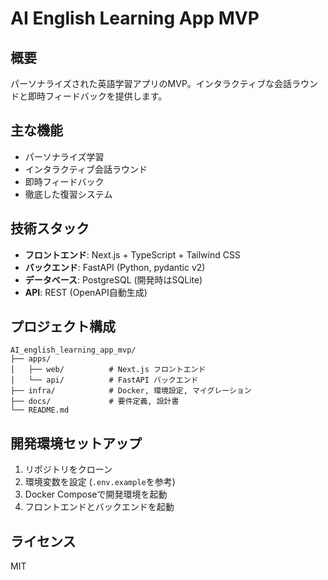 # AI English Learning App MVP

## 概要
パーソナライズされた英語学習アプリのMVP。インタラクティブな会話ラウンドと即時フィードバックを提供します。

## 主な機能
- パーソナライズ学習
- インタラクティブ会話ラウンド
- 即時フィードバック
- 徹底した復習システム

## 技術スタック
- **フロントエンド**: Next.js + TypeScript + Tailwind CSS
- **バックエンド**: FastAPI (Python, pydantic v2)
- **データベース**: PostgreSQL (開発時はSQLite)
- **API**: REST (OpenAPI自動生成)

## プロジェクト構成
```
AI_english_learning_app_mvp/
├── apps/
│   ├── web/          # Next.js フロントエンド
│   └── api/          # FastAPI バックエンド
├── infra/            # Docker, 環境設定, マイグレーション
├── docs/             # 要件定義, 設計書
└── README.md
```

## 開発環境セットアップ
1. リポジトリをクローン
2. 環境変数を設定 (`.env.example`を参考)
3. Docker Composeで開発環境を起動
4. フロントエンドとバックエンドを起動

## ライセンス
MIT
